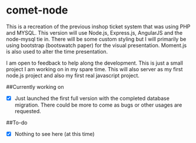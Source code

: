 # comet-node
This is a recreation of the previous inshop ticket system that was using PHP and MYSQL.  This version will use Node.js, Express.js, AngularJS and the node-mysql tie in.  There will be some custom styling but I will primarily be using bootstrap (bootswatch paper) for the visual presentation.  Moment.js is also used to alter the time presentation.

I am open to feedback to help along the development.
This is just a small project I am working on in my spare time.
This will also server as my first node.js project and also my first real javascript project.

##Currently working on
- [X] Just launched the first full version with the completed database migration.  There could be more to come as bugs or other usages are requested.
  
##To-do
- [X] Nothing to see here (at this time)
